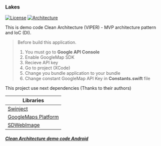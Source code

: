 ### Lakes
[![License](https://img.shields.io/github/license/DemoCodeProfile/Lakes-iOS.svg)](https://github.com/DemoCodeProfile/Lakes-iOS/blob/master/LICENSE) 
[![Architecture](https://img.shields.io/badge/architecture-VIPER-orange.svg)]()

This is demo code Clean Architecture (VIPER) - MVP architecture pattern and IoC (DI).

> Before build this application.
> 1. You must go to **Google API Console**
> 2. Enable GoogleMap SDK
> 3. Recieve API key
> 4. Go to project (XCode)
> 5. Change you bundle application to your bundle
> 6. Change constant GoogleMap API Key in **Constants.swift** file

This project use next dependencies (Thanks to their authors)

| Libraries |
|--|
| [ Swinject ](https://github.com/Swinject/Swinject) |
| [ GoogleMaps Platform](https://cloud.google.com/maps-platform/) |
| [ SDWebImage ](https://github.com/rs/SDWebImage) |

##### [ Clean Architecture demo code Android ](https://github.com/DemoCodeProfile/Lakes-Android)
